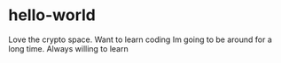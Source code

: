 # hello-world
Love the crypto space.  Want to learn coding Im going to be around for a long time.  Always willing to learn
